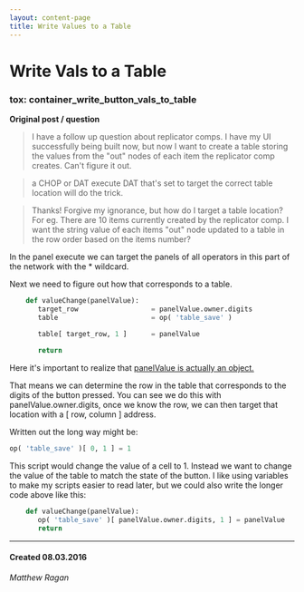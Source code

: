 ```yaml
---
layout: content-page
title: Write Values to a Table
---
```


# Write Vals to a Table
### tox: container_write_button_vals_to_table

**Original post / question**

>I have a follow up question about replicator comps. I have my UI successfully being built now, but now I want to create a table storing the values from the "out" nodes of each item the replicator comp creates. Can't figure it out.

>a CHOP or DAT execute DAT that's set to target the correct table location will do the trick.

>Thanks! Forgive my ignorance, but how do I target a table location? For eg. There are 10 items currently created by the replicator comp. I want the string value of each items "out" node updated to a table in the row order based on the items number?

In the panel execute we can target the panels of all operators in this part of the network with the * wildcard.

Next we need to figure out how that corresponds to a table.

```python
    def valueChange(panelValue):
       target_row                  = panelValue.owner.digits
       table                       = op( 'table_save' )
       
       table[ target_row, 1 ]      = panelValue

       return
```


Here it's important to realize that [panelValue is actually an object.](
http://www.derivative.ca/wiki088/index.php?title=PanelValue_Class)

That means we can determine the row in the table that corresponds to the digits of the button pressed. You can see we do this with panelValue.owner.digits, once we know the row, we can then target that location with a [ row, column ] address.

Written out the long way might be:

```python
op( 'table_save' )[ 0, 1 ] = 1
```

This script would change the value of a cell to 1. Instead we want to change the value of the table to match the state of the button. I like using variables to make my scripts easier to read later, but we could also write the longer code above like this:

```python
    def valueChange(panelValue):
       op( 'table_save' )[ panelValue.owner.digits, 1 ] = panelValue
       return
```

---
#### Created 08.03.2016
*Matthew Ragan*